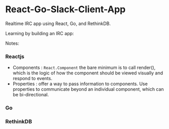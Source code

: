 # React-Go-Slack-Client-App
Realtime IRC app using React, Go, and RethinkDB.

Learning by building an IRC app: 

Notes:

### Reactjs
- Components : `React.Component` the bare minimum is to call render(), which is the logic of how the component should be viewed visually and respond to events.
- Properties : offer a way to pass information to components. Use properties to communicate beyond an individual component, which can be bi-directional.

### Go

### RethinkDB
